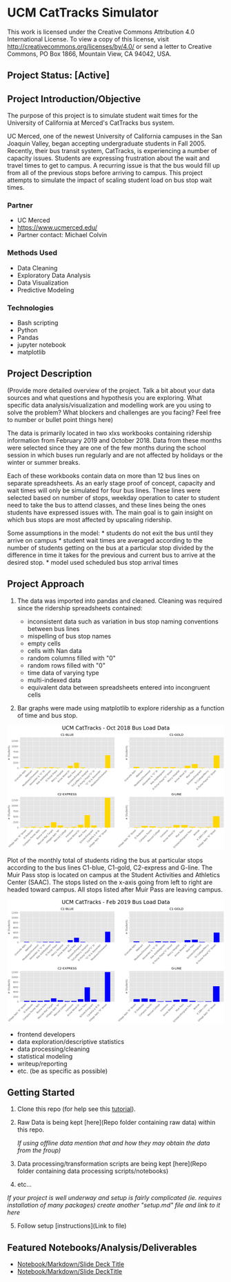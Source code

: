 # UCM CatTracks Simulator
This work is licensed under the Creative Commons Attribution 4.0 International License.
To view a copy of this license, visit http://creativecommons.org/licenses/by/4.0/ or
send a letter to Creative Commons, PO Box 1866, Mountain View, CA 94042, USA.  


## Project Status: [Active]


## Project Introduction/Objective
The purpose of this project is to simulate student wait times for the University of California at Merced's CatTracks bus system.

UC Merced, one of the newest University of California campuses in the San Joaquin Valley, began accepting undergraduate students in Fall 2005. Recently, their bus transit system, CatTracks, is experiencing a number of capacity issues. Students are expressing frustration about the wait and travel times to get to campus. A recurring issue is that the bus would fill up from all of the previous stops before arriving to campus. This project attempts to simulate the impact of scaling student load on bus stop wait times.


### Partner
* UC Merced
* https://www.ucmerced.edu/
* Partner contact: Michael Colvin


### Methods Used
* Data Cleaning
* Exploratory Data Analysis
* Data Visualization
* Predictive Modeling


### Technologies
* Bash scripting
* Python
* Pandas
* jupyter notebook
* matplotlib


## Project Description
(Provide more detailed overview of the project.  Talk a bit about your data sources and what questions and hypothesis you are exploring. What specific data analysis/visualization and modelling work are you using to solve the problem? What blockers and challenges are you facing?  Feel free to number or bullet point things here)

The data is primarily located in two xlxs workbooks containing ridership information from February 2019 and October 2018. Data from these months were selected since they are one of the few months during the school session in which buses run regularly and are not affected by holidays or the winter or summer breaks.

Each of these workbooks contain data on more than 12 bus lines on separate spreadsheets. As an early stage proof of concept, capacity and wait times will only be simulated for four bus lines. These lines were selected based on number of stops, weekday operation to cater to student need to take the bus to attend classes, and these lines being the ones students have expressed issues with. The main goal is to gain insight on which bus stops are most affected by upscaling ridership.

Some assumptions in the model:
    * students do not exit the bus until they arrive on campus
    * student wait times are averaged according to the number of students getting on the bus at a particular stop divided by the difference in time it takes for the previous and current bus to arrive at the desired stop.
    * model used scheduled bus stop arrival times
  
  
## Project Approach

1. The data was imported into pandas and cleaned. Cleaning was required since the ridership spreadsheets contained:
   - inconsistent data such as variation in bus stop naming conventions between bus lines
   - mispelling of bus stop names
   - empty cells
   - cells with Nan data
   - random columns filled with "0"
   - random rows filled with "0"
   - time data of varying type
   - multi-indexed data
   - equivalent data between spreadsheets entered into incongruent cells

2. Bar graphs were made using matplotlib to explore ridership as a function of time and bus stop.

![October 2018 bus load data](https://github.com/nlt-python/UCM_CatTracks_Simulator/blob/master/2018-oct-plot.png)

Plot of the monthly total of students riding the bus at particular stops according to the bus lines C1-blue, C1-gold, C2-express and G-line. The Muir Pass stop is located on campus at the Student Activities and Athletics Center (SAAC). The stops listed on the x-axis going from left to right are headed toward campus. All stops listed after Muir Pass are leaving campus. 

![February 2019 bus load data](https://github.com/nlt-python/UCM_CatTracks_Simulator/blob/master/2019-feb-plot.png)





- frontend developers
- data exploration/descriptive statistics
- data processing/cleaning
- statistical modeling
- writeup/reporting
- etc. (be as specific as possible)

## Getting Started

1. Clone this repo (for help see this [tutorial](https://help.github.com/articles/cloning-a-repository/)).
2. Raw Data is being kept [here](Repo folder containing raw data) within this repo.

    *If using offline data mention that and how they may obtain the data from the froup)*
    
3. Data processing/transformation scripts are being kept [here](Repo folder containing data processing scripts/notebooks)
4. etc...

*If your project is well underway and setup is fairly complicated (ie. requires installation of many packages) create another "setup.md" file and link to it here*  

5. Follow setup [instructions](Link to file)

## Featured Notebooks/Analysis/Deliverables
* [Notebook/Markdown/Slide Deck Title](link)
* [Notebook/Markdown/Slide DeckTitle](link)

